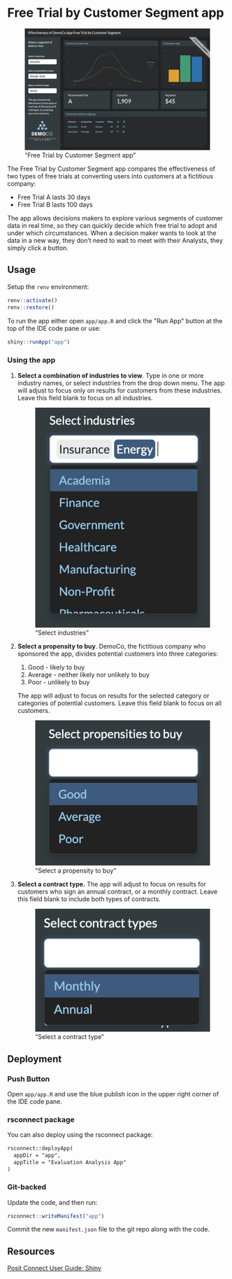 Free Trial by Customer Segment app
================

<figure>
<img src="images/screenshot.png"
alt="“Free Trial by Customer Segment app”" />
<figcaption aria-hidden="true">“Free Trial by Customer Segment
app”</figcaption>
</figure>

The Free Trial by Customer Segment app compares the effectiveness of two
types of free trials at converting users into customers at a fictitious
company:

- Free Trial A lasts 30 days
- Free Trial B lasts 100 days

The app allows decisions makers to explore various segments of customer
data in real time, so they can quickly decide which free trial to adopt
and under which circumstances. When a decision maker wants to look at
the data in a new way, they don’t need to wait to meet with their
Analysts, they simply click a button.

## Usage

Setup the `renv` environment:

```r
renv::activate()
renv::restore()
```

To run the app either open `app/app.R` and click the "Run App" button at the top of the IDE code pane or use:

```r
shiny::runApp("app")
```

### Using the app

1.  **Select a combination of industries to view**. Type in one or more
    industry names, or select industries from the drop down menu. The
    app will adjust to focus only on results for customers from these
    industries. Leave this field blank to focus on all industries.

    <figure>
    <img src="images/select_industry.png" alt="“Select industries”" />
    <figcaption aria-hidden="true">“Select industries”</figcaption>
    </figure>

2.  **Select a propensity to buy**. DemoCo, the fictitious company who
    sponsored the app, divides potential customers into three
    categories:

    1.  Good - likely to buy
    2.  Average - neither likely nor unlikely to buy
    3.  Poor - unlikely to buy

    The app will adjust to focus on results for the selected category or
    categories of potential customers. Leave this field blank to focus
    on all customers.

    <figure>
    <img src="images/select_propensity.png"
    alt="“Select a propensity to buy”" />
    <figcaption aria-hidden="true">“Select a propensity to buy”</figcaption>
    </figure>

3.  **Select a contract type.** The app will adjust to focus on results
    for customers who sign an annual contract, or a monthly contract.
    Leave this field blank to include both types of contracts.

    <figure>
    <img src="images/select_contract.png" alt="“Select a contract type”" />
    <figcaption aria-hidden="true">“Select a contract type”</figcaption>
    </figure>

## Deployment

### Push Button

Open `app/app.R` and use the blue publish icon in the upper right corner of the IDE code pane.

### rsconnect package

You can also deploy using the rsconnect package:

```
rsconnect::deployApp(
  appDir = "app",
  appTitle = "Evaluation Analysis App"
)
```

### Git-backed

Update the code, and then run:

```r
rsconnect::writeManifest("app")
```

Commit the new `manifest.json` file to the git repo along with the code.

## Resources

[Posit Connect User Guide: Shiny](https://docs.posit.co/connect/user/shiny/)
